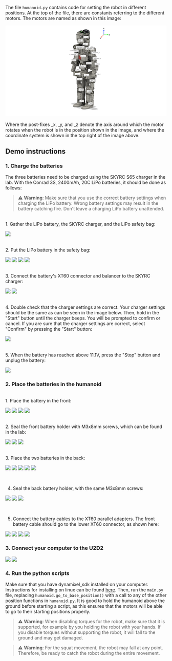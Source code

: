 The file `humanoid.py` contains code for setting the robot in different positions. At the top of the file, there are constants referring to the different motors. The motors are named as shown in this image:

![](./images/FullRobotImage.png)

Where the post-fixes _x, _y, and _z denote the axis around which the motor rotates when the robot is in the position shown in the image, and where the coordinate system is shown in the top right of the image above.

## Demo instructions

### 1. Charge the batteries


The three batteries need to be charged using the SKYRC S65 charger in the lab. With the Conrad 3S, 2400mAh, 20C LiPo batteries, it should be done as follows:

> ⚠️ **Warning**: Make sure that you use the correct battery settings when charging the LiPo battery. Wrong battery settings may result in the battery catching fire. Don't leave a charging LiPo battery unattended.
</br>
1. Gather the LiPo battery, the SKYRC charger, and the LiPo safety bag: 

![](./images/IMG_2782.png)

</br>
2. Put the LiPo battery in the safety bag:


![](./images/IMG_2782.png)
![](./images/IMG_2784.png)
![](./images/IMG_2785.png)
![](./images/IMG_2786.png)

</br>
3. Connect the battery's XT60 connector and balancer to the SKYRC charger:
   
![](./images/IMG_2787.png)
![](./images/IMG_2788.png)

</br>
4. Double check that the charger settings are correct. Your charger settings should be the same as can be seen in the image below. Then, hold in the "Start" button until the charger beeps. You will be prompted to confirm or cancel. If you are sure that the charger settings are correct, select "Confirm" by pressing the "Start" button:

![](./images/IMG_2789.png)

</br>
5. When the battery has reached above 11.1V, press the "Stop" button and unplug the battery: 

![](./images/IMG_2790.png)

### 2. Place the batteries in the humanoid

</br>
1. Place the battery in the front:

![](./images/IMG_2740.png)
![](./images/IMG_2741.png)
![](./images/IMG_2742.png)
![](./images/IMG_2743.png)

</br>
2. Seal the front battery holder with M3x8mm screws, which can be found in the lab:

![](./images/IMG_2752.png)
![](./images/IMG_2756.png)
![](./images/IMG_2757.png)

</br>
3. Place the two batteries in the back:

![](./images/IMG_2744.png)
![](./images/IMG_2745.png)
![](./images/IMG_2746.png)
![](./images/IMG_2747.png)
![](./images/IMG_2748.png)


</br>

4. Seal the back battery holder, with the same M3x8mm screws:

![](./images/IMG_2749.png)
![](./images/IMG_2750.png)
![](./images/IMG_2751.png)


</br>

5. Connect the battery cables to the XT60 parallel adapters. The front battery cable should go to the lower XT60 connector, as shown here:

![](./images/IMG_2758.png)
![](./images/IMG_2759.png)
![](./images/IMG_2760.png)
![](./images/IMG_2761.png)

### 3. Connect your computer to the U2D2

![](./images/IMG_2780.png)
![](./images/IMG_2781.png)

### 4. Run the python scripts

Make sure that you have dynamixel_sdk installed on your computer. Instructions for installing on linux can be found [here](https://emanual.robotis.com/docs/en/software/dynamixel/dynamixel_sdk/library_setup/python_linux/#python-linux). Then, run the `main.py` file, replacing `humanoid.go_to_base_position()` with a call to any of the other position functions in `humanoid.py`. It is good to hold the humanoid above the ground before starting a script, as this ensures that the motors will be able to go to their starting positions properly. 

> ⚠️ **Warning**: When disabling torques for the robot, make sure that it is supported, for example by you holding the robot with your hands. If you disable torques without supporting the robot, it will fall to the ground and may get damaged.

> ⚠️ **Warning**: For the squat movement, the robot may fall at any point. Therefore, be ready to catch the robot during the entire movement.